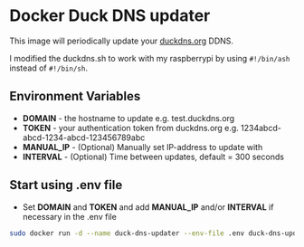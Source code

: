 # Docker Duck DNS updater
This image will periodically update your [duckdns.org](https://www.duckdns.org/) DDNS.

I modified the duckdns.sh to work with my raspberrypi by using ```#!/bin/ash``` instead of ```#!/bin/sh```.

## Environment Variables
 * **DOMAIN** - the hostname to update  e.g.  test.duckdns.org
 * **TOKEN** - your authentication token from duckdns.org e.g. 1234abcd-abcd-1234-abcd-123456789abc
 * **MANUAL_IP** - (Optional) Manually set IP-address to update with
 * **INTERVAL** - (Optional) Time between updates, default = 300 seconds

## Start using .env file
* Set **DOMAIN** and **TOKEN** and add **MANUAL_IP** and/or **INTERVAL** if necessary in the .env file

```sh 
sudo docker run -d --name duck-dns-updater --env-file .env duck-dns-updater --name duck-dns-updater
```
